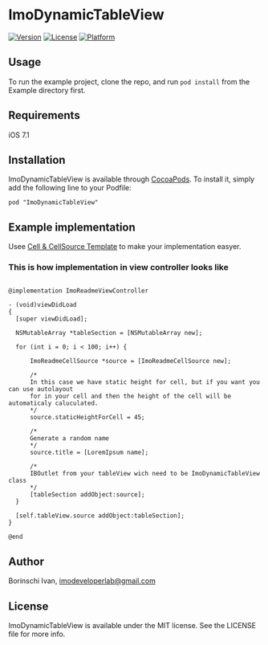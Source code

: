 # ImoDynamicTableView

[![Version](https://img.shields.io/cocoapods/v/ImoDynamicTableView.svg?style=flat)](http://cocoadocs.org/docsets/ImoDynamicTableView)
[![License](https://img.shields.io/cocoapods/l/ImoDynamicTableView.svg?style=flat)](http://cocoadocs.org/docsets/ImoDynamicTableView)
[![Platform](https://img.shields.io/cocoapods/p/ImoDynamicTableView.svg?style=flat)](http://cocoadocs.org/docsets/ImoDynamicTableView)

## Usage

To run the example project, clone the repo, and run `pod install` from the Example directory first.

## Requirements

iOS 7.1

## Installation

ImoDynamicTableView is available through [CocoaPods](http://cocoapods.org). To install
it, simply add the following line to your Podfile:

    pod "ImoDynamicTableView"

## Example implementation


Usee [Cell & CellSource Template](https://github.com/imodeveloper/ImoDynamicTableView/tree/master/Templates#cell--cellsource-template) to make your implementation easyer.


### This is how implementation in view controller looks like

```objc

@implementation ImoReadmeViewController

- (void)viewDidLoad
{
  [super viewDidLoad];

  NSMutableArray *tableSection = [NSMutableArray new];

  for (int i = 0; i < 100; i++) {

      ImoReadmeCellSource *source = [ImoReadmeCellSource new];

      /*
      In this case we have static height for cell, but if you want you can use autolayout 
      for in your cell and then the height of the cell will be automaticaly caluculated.
      */
      source.staticHeightForCell = 45;

      /*
      Generate a random name
      */
      source.title = [LoremIpsum name]; 

      /*
      IBOutlet from your tableView wich need to be ImoDynamicTableView class
      */  
      [tableSection addObject:source];
  }

  [self.tableView.source addObject:tableSection];
}

@end

```

## Author

Borinschi Ivan, imodeveloperlab@gmail.com

## License

ImoDynamicTableView is available under the MIT license. See the LICENSE file for more info.


